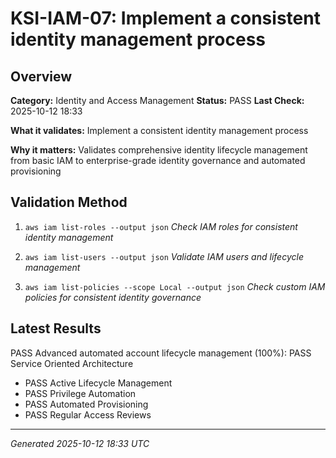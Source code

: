 # KSI-IAM-07: Implement a consistent identity management process

## Overview

**Category:** Identity and Access Management
**Status:** PASS
**Last Check:** 2025-10-12 18:33

**What it validates:** Implement a consistent identity management process

**Why it matters:** Validates comprehensive identity lifecycle management from basic IAM to enterprise-grade identity governance and automated provisioning

## Validation Method

1. `aws iam list-roles --output json`
   *Check IAM roles for consistent identity management*

2. `aws iam list-users --output json`
   *Validate IAM users and lifecycle management*

3. `aws iam list-policies --scope Local --output json`
   *Check custom IAM policies for consistent identity governance*

## Latest Results

PASS Advanced automated account lifecycle management (100%): PASS Service Oriented Architecture
- PASS Active Lifecycle Management
- PASS Privilege Automation
- PASS Automated Provisioning
- PASS Regular Access Reviews

---
*Generated 2025-10-12 18:33 UTC*